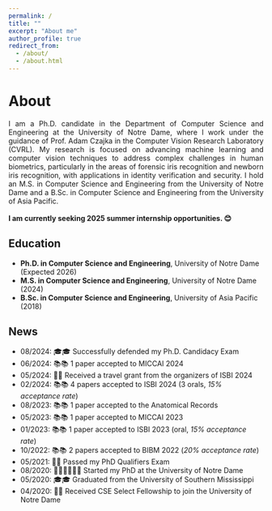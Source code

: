 ```yaml
---
permalink: /
title: ""
excerpt: "About me"
author_profile: true
redirect_from: 
  - /about/
  - /about.html
---
```


About
======

<div style="text-align: justify;">
I am a Ph.D. candidate in the Department of Computer Science and Engineering at the University of Notre Dame, where I work under the guidance of Prof. Adam Czajka in the Computer Vision Research Laboratory (CVRL). My research is focused on advancing machine learning and computer vision techniques to address complex challenges in human biometrics, particularly in the areas of forensic iris recognition and newborn iris recognition, with applications in identity verification and security. I hold an M.S. in Computer Science and Engineering from the University of Notre Dame and a B.Sc. in Computer Science and Engineering from the University of Asia Pacific. 
</div>

<br>

<div style="text-align: justify;">
<strong> I am currently seeking 2025 summer internship opportunities. 😊</strong>
</div>

Education
------

- **Ph.D. in Computer Science and Engineering**, University of Notre Dame (Expected 2026)
- **M.S. in Computer Science and Engineering**, University of Notre Dame (2024)
- **B.Sc. in Computer Science and Engineering**, University of Asia Pacific (2018)

News
------

* 08/2024: 🎓🎓 Successfully defended my Ph.D. Candidacy Exam
* 06/2024: 📚📚 1 paper accepted to MICCAI 2024
* 05/2024: 🎉🎉 Received a travel grant from the organizers of ISBI 2024
* 02/2024: 📚📚 4 papers accepted to ISBI 2024 (3 orals, _15% acceptance rate_)
* 08/2023: 📚📚 1 paper accepted to the Anatomical Records
* 05/2023: 📚📚 1 paper accepted to MICCAI 2023
* 01/2023: 📚📚 1 paper accepted to ISBI 2023 (oral, _15% acceptance rate_)
* 10/2022: 📚📚 2 papers accepted to BIBM 2022 (_20% acceptance rate_)
* 05/2021: 🎉🎉 Passed my PhD Qualifiers Exam
* 08/2020: 🧑🏻‍🏫🧑🏻‍🏫 Started my PhD at the University of Notre Dame
* 05/2020: 🎓🎓 Graduated from the University of Southern Mississippi
* 04/2020: 🎉🎉 Received CSE Select Fellowship to join the University of Notre Dame
